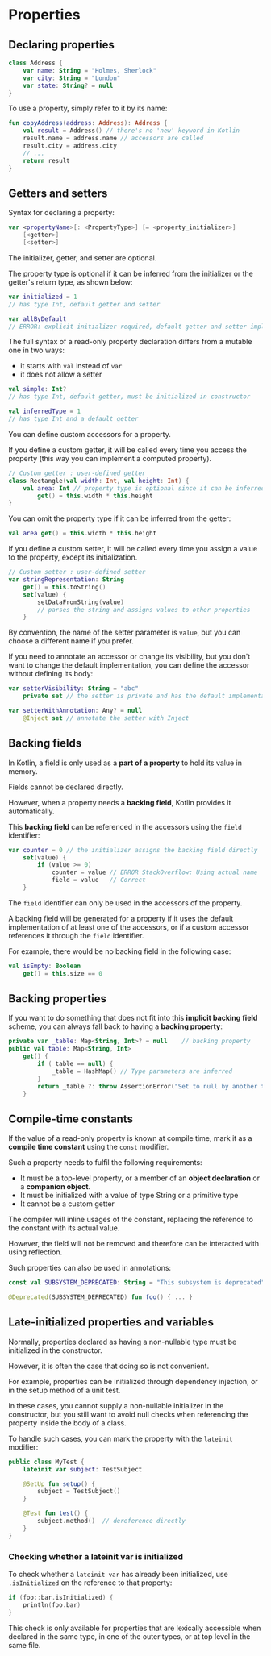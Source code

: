 # Properties

<show-structure depth="2"/>

## Declaring properties

```Kotlin
class Address {
    var name: String = "Holmes, Sherlock"
    var city: String = "London"
    var state: String? = null
}
```

To use a property, simply refer to it by its name:

```Kotlin
fun copyAddress(address: Address): Address {
    val result = Address() // there's no 'new' keyword in Kotlin
    result.name = address.name // accessors are called
    result.city = address.city
    // ...
    return result
}
```

## Getters and setters

Syntax for declaring a property:

```Kotlin
var <propertyName>[: <PropertyType>] [= <property_initializer>]
    [<getter>]
    [<setter>]
```

The initializer, getter, and setter are optional. 

The property type is optional if it can be inferred from the initializer or the getter's return type, as shown below:

```Kotlin
var initialized = 1 
// has type Int, default getter and setter

var allByDefault 
// ERROR: explicit initializer required, default getter and setter implied
```

The full syntax of a read-only property declaration differs from a mutable one in two ways: 
- it starts with `val` instead of `var` 
- it does not allow a setter

```Kotlin
val simple: Int? 
// has type Int, default getter, must be initialized in constructor

val inferredType = 1 
// has type Int and a default getter
```

You can define custom accessors for a property. 

If you define a custom getter, it will be called every time you access the property (this way you can implement a computed property).

```Kotlin
// Custom getter : user-defined getter
class Rectangle(val width: Int, val height: Int) {
    val area: Int // property type is optional since it can be inferred from the getter's return type
        get() = this.width * this.height
}
```

You can omit the property type if it can be inferred from the getter:

```Kotlin
val area get() = this.width * this.height
```

If you define a custom setter, it will be called every time you assign a value to the property, except its initialization.

```Kotlin
// Custom setter : user-defined setter
var stringRepresentation: String
    get() = this.toString()
    set(value) {
        setDataFromString(value) 
        // parses the string and assigns values to other properties
    }
```

By convention, the name of the setter parameter is `value`, but you can choose a different name if you prefer.

If you need to annotate an accessor or change its visibility, but you don't want to change the default implementation, you can define the accessor without defining its body:

```Kotlin
var setterVisibility: String = "abc"
    private set // the setter is private and has the default implementation

var setterWithAnnotation: Any? = null
    @Inject set // annotate the setter with Inject
```

## Backing fields

In Kotlin, a field is only used as a **part of a property** to hold its value in memory. 

Fields cannot be declared directly. 

However, when a property needs a **backing field**, Kotlin provides it automatically. 

This **backing field** can be referenced in the accessors using the `field` identifier:

```Kotlin
var counter = 0 // the initializer assigns the backing field directly
    set(value) {
        if (value >= 0)
            counter = value // ERROR StackOverflow: Using actual name 'counter' would make setter recursive
            field = value   // Correct
    }
```

The `field` identifier can only be used in the accessors of the property.

A backing field will be generated for a property if it uses the default implementation of at least one of the accessors, or if a custom accessor references it through the `field` identifier.

For example, there would be no backing field in the following case:

```Kotlin
val isEmpty: Boolean
    get() = this.size == 0
```

## Backing properties

If you want to do something that does not fit into this **implicit backing field** scheme, you can always fall back to having a **backing property**:

```Kotlin
private var _table: Map<String, Int>? = null    // backing property
public val table: Map<String, Int>
    get() {
        if (_table == null) {
            _table = HashMap() // Type parameters are inferred
        }
        return _table ?: throw AssertionError("Set to null by another thread")
    }
```

## Compile-time constants

If the value of a read-only property is known at compile time, mark it as a **compile time constant** using the `const` modifier. 

Such a property needs to fulfil the following requirements:
- It must be a top-level property, or a member of an **object declaration** or a **companion object**.
- It must be initialized with a value of type String or a primitive type
- It cannot be a custom getter

The compiler will inline usages of the constant, replacing the reference to the constant with its actual value. 

However, the field will not be removed and therefore can be interacted with using reflection.

Such properties can also be used in annotations:

```Kotlin
const val SUBSYSTEM_DEPRECATED: String = "This subsystem is deprecated"

@Deprecated(SUBSYSTEM_DEPRECATED) fun foo() { ... }
```

## Late-initialized properties and variables

Normally, properties declared as having a non-nullable type must be initialized in the constructor. 

However, it is often the case that doing so is not convenient. 

For example, properties can be initialized through dependency injection, or in the setup method of a unit test. 

In these cases, you cannot supply a non-nullable initializer in the constructor, but you still want to avoid null checks when referencing the property inside the body of a class.

To handle such cases, you can mark the property with the `lateinit` modifier:

```Kotlin
public class MyTest {
    lateinit var subject: TestSubject

    @SetUp fun setup() {
        subject = TestSubject()
    }

    @Test fun test() {
        subject.method()  // dereference directly
    }
}
```

### Checking whether a lateinit var is initialized

To check whether a `lateinit var` has already been initialized, use `.isInitialized` on the reference to that property:

```Kotlin
if (foo::bar.isInitialized) {
    println(foo.bar)
}
```

This check is only available for properties that are lexically accessible when declared in the same type, in one of the outer types, or at top level in the same file.